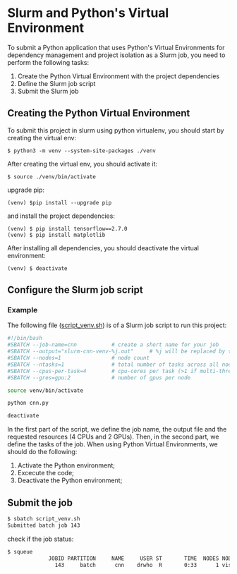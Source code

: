 # Slurm and Python's Virtual Environment
To submit a Python application that uses Python's Virtual Environments for dependency management and project isolation as a Slurm job, you need to perform the following tasks:

1. Create the Python Virtual Environment with the project dependencies
2. Define the Slurm job script
3. Submit the Slurm job

## Creating the Python Virtual Environment
To submit this project in slurm using python virtualenv, you should start by creating the virtual env:

```shell
$ python3 -m venv --system-site-packages ./venv
```

After creating the virtual env, you should activate it:

```shell
$ source ./venv/bin/activate
```

upgrade pip:

```shell
(venv) $pip install --upgrade pip
```

and install the project dependencies:

```shell
(venv) $ pip install tensorflow==2.7.0
(venv) $ pip install matplotlib
```

After installing all dependencies, you should deactivate the virtual environment:
```shell
(venv) $ deactivate
```

## Configure the Slurm job script

### Example
The following file ([script_venv.sh](script_venv.sh)) is of a Slurm job script to run this project:

```bash
#!/bin/bash
#SBATCH --job-name=cnn           # create a short name for your job
#SBATCH --output="slurm-cnn-venv-%j.out"	 # %j will be replaced by the slurm jobID
#SBATCH --nodes=1                # node count
#SBATCH --ntasks=1               # total number of tasks across all nodes
#SBATCH --cpus-per-task=4        # cpu-cores per task (>1 if multi-threaded tasks)
#SBATCH --gres=gpu:2             # number of gpus per node

source venv/bin/activate

python cnn.py

deactivate
```

In the first part of the script, we define the job name, the output file and the requested resources (4 CPUs and 2 GPUs). Then, in the second part, we define the tasks of the job. When using Python Virtual Environments, we should do the following:

1. Activate the Python environment;
2. Excecute the code;
3. Deactivate the Python environment;

## Submit the job
```bash
$ sbatch script_venv.sh
Submitted batch job 143
```

check if the job status:
```bash
$ squeue
             JOBID PARTITION     NAME     USER ST       TIME  NODES NODELIST(REASON)
               143     batch      cnn    drwho  R       0:33      1 vision2
```

